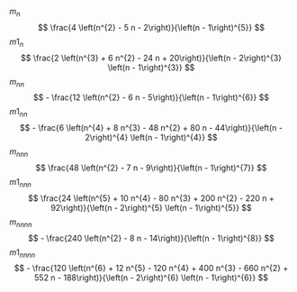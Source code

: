 $m_{n}$
$$ \frac{4 \left(n^{2} - 5 n - 2\right)}{\left(n - 1\right)^{5}} $$
$m1_{n}$
$$ \frac{2 \left(n^{3} + 6 n^{2} - 24 n + 20\right)}{\left(n - 2\right)^{3} \left(n - 1\right)^{3}} $$
$m_{nn}$
$$ - \frac{12 \left(n^{2} - 6 n - 5\right)}{\left(n - 1\right)^{6}} $$
$m1_{nn}$
$$ - \frac{6 \left(n^{4} + 8 n^{3} - 48 n^{2} + 80 n - 44\right)}{\left(n - 2\right)^{4} \left(n - 1\right)^{4}} $$
$m_{nnn}$
$$ \frac{48 \left(n^{2} - 7 n - 9\right)}{\left(n - 1\right)^{7}} $$
$m1_{nnn}$
$$ \frac{24 \left(n^{5} + 10 n^{4} - 80 n^{3} + 200 n^{2} - 220 n + 92\right)}{\left(n - 2\right)^{5} \left(n - 1\right)^{5}} $$
$m_{nnnn}$
$$ - \frac{240 \left(n^{2} - 8 n - 14\right)}{\left(n - 1\right)^{8}} $$
$m1_{nnnn}$
$$ - \frac{120 \left(n^{6} + 12 n^{5} - 120 n^{4} + 400 n^{3} - 660 n^{2} + 552 n - 188\right)}{\left(n - 2\right)^{6} \left(n - 1\right)^{6}} $$
